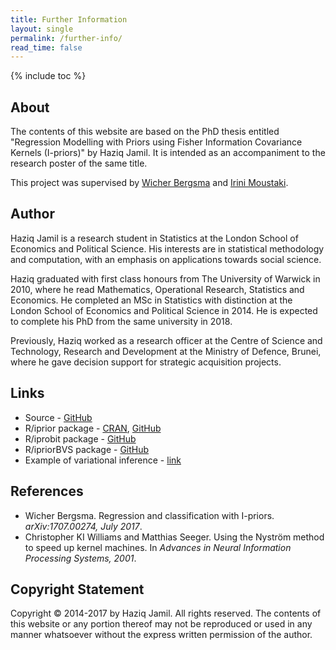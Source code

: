 ```yaml
---
title: Further Information
layout: single
permalink: /further-info/
read_time: false
---
```


<script type="text/x-mathjax-config">
MathJax.Hub.Config({
  TeX: { equationNumbers: { autoNumber: "AMS" } }
});
</script>
<script src="https://cdnjs.cloudflare.com/ajax/libs/mathjax/2.7.0/MathJax.js?config=TeX-AMS-MML_HTMLorMML" type="text/javascript"></script>

{% include toc %}

## About

The contents of this website are based on the PhD thesis entitled "Regression Modelling with Priors using Fisher Information Covariance Kernels (I-priors)" by Haziq Jamil. It is intended as an accompaniment to the research poster of the same title.

This project was supervised by [Wicher Bergsma](http://www.lse.ac.uk/researchandexpertise/experts/profile.aspx?KeyValue=w.p.bergsma%40lse.ac.uk) and [Irini Moustaki](http://stats.lse.ac.uk/moustaki/).

## Author

Haziq Jamil is a research student in Statistics at the London School of Economics and Political Science.
His interests are in statistical methodology and computation, with an emphasis on applications towards social science.

Haziq graduated with first class honours from The University of Warwick in 2010, where he read Mathematics, Operational Research, Statistics and Economics. He completed an MSc in Statistics with distinction at the London School of Economics and Political Science in 2014. He is expected to complete his PhD from the same university in 2018.

Previously, Haziq worked as a research officer at the Centre of Science and Technology, Research and Development at the Ministry of Defence, Brunei, where he gave decision support for strategic acquisition projects.

<!-- ## Citation

[TBC] -->

## Links

- Source - [GitHub](https://github.com/haziqj/phd-poster)
- R/iprior package - [CRAN](https://cran.r-project.org/package=iprior), [GitHub](https://github.com/haziqjamil/iprior)
- R/iprobit package - [GitHub](https://github.com/haziqjamil/iprobit)
- R/ipriorBVS package - [GitHub](https://github.com/haziqjamil/ipriorBVS)
- Example of variational inference - [link](http://phd3.haziqj.ml/#supplementary-material)

## References

- Wicher Bergsma. Regression and classification with I-priors. *arXiv:1707.00274, July 2017*.
- Christopher KI Williams and Matthias Seeger. Using the Nyström method to speed up kernel machines. In *Advances in Neural Information Processing Systems, 2001*.

## Copyright Statement

Copyright © 2014-2017 by Haziq Jamil. All rights reserved. The contents of this website or any portion thereof may not be reproduced or used in any manner whatsoever without the express written permission of the author.
